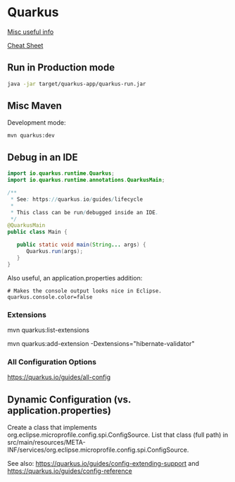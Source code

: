 # Quarkus

[Misc useful info](https://jbcodeforce.github.io/java/quarkus/)


[Cheat Sheet](http://www.cheat-sheets.org/saved-copy/quarkus-cheat-sheet.pdf)

## Run in Production mode
```bash
java -jar target/quarkus-app/quarkus-run.jar
```

## Misc Maven

Development mode:
```
mvn quarkus:dev
```

## Debug in an IDE
```java
import io.quarkus.runtime.Quarkus;
import io.quarkus.runtime.annotations.QuarkusMain;

/**
 * See: https://quarkus.io/guides/lifecycle
 * 
 * This class can be run/debugged inside an IDE.
 */
@QuarkusMain
public class Main {

   public static void main(String... args) {
      Quarkus.run(args);
   }
}
```

Also useful, an application.properties addition:
```
# Makes the console output looks nice in Eclipse.
quarkus.console.color=false
```


### Extensions

   mvn quarkus:list-extensions
   
   mvn quarkus:add-extension -Dextensions="hibernate-validator"

### All Configuration Options

   https://quarkus.io/guides/all-config

## Dynamic Configuration (vs. application.properties)

Create a class that implements org.eclipse.microprofile.config.spi.ConfigSource.
List that class (full path) in src/main/resources/META-INF/services/org.eclipse.microprofile.config.spi.ConfigSource.

See also: https://quarkus.io/guides/config-extending-support and https://quarkus.io/guides/config-reference